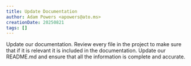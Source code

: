 ```yaml
---
title: Update Documentation
author: Adam Powers <apowers@ato.ms>
creationDate: 20250821
tags: []
---
```


Update our documentation. Review every file in the project to make sure that if it is relevant it is included in the documentation. Update our README.md and ensure that all the information is complete and accurate.
